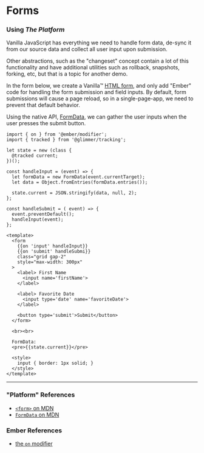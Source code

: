 # Forms

### Using _The Platform_

Vanilla JavaScript has everything we need to handle form data, de-sync it from our source data and collect all user input upon submission.

Other abstractions, such as the "changeset" concept contain a lot of this functionality and have additional utilities such as rollback, snapshots, forking, etc, but that is a topic for another demo.

In the form below, we create a Vanilla™ [HTML form][2], and only add "Ember" code for handling the form submission and field inputs. By default, form submissions will cause a page reload, so in a single-page-app, we need to prevent that default behavior.

Using the native API, [FormData][1], we can gather the user inputs when the user presses the submit button.

```gjs live
import { on } from '@ember/modifier';
import { tracked } from '@glimmer/tracking';

let state = new (class {
  @tracked current;
})();

const handleInput = (event) => {
  let formData = new FormData(event.currentTarget);
  let data = Object.fromEntries(formData.entries());

  state.current = JSON.stringify(data, null, 2);
};

const handleSubmit = ( event) => {
  event.preventDefault();
  handleInput(event);
};

<template>
  <form 
    {{on 'input' handleInput}} 
    {{on 'submit' handleSubmi}}
    class="grid gap-2" 
    style="max-width: 300px"
  >
    <label> First Name
      <input name='firstName'>
    </label>

    <label> Favorite Date
      <input type='date' name='favoriteDate'>
    </label>

    <button type='submit'>Submit</button>
  </form>

  <br><br>

  FormData:
  <pre>{{state.current}}</pre>

  <style>
    input { border: 1px solid; }
  </style>
</template>
```

<hr>

### "Platform" References
 - [`<form>` on MDN][2]
 - [`FormData` on MDN][1]

### Ember References
 - [the `on` modifier][3]


[1]: https://developer.mozilla.org/en-US/docs/Web/API/FormData
[2]: https://developer.mozilla.org/en-US/docs/Web/HTML/Element/form
[3]: https://guides.emberjs.com/release/components/component-state-and-actions/#toc_html-modifiers-and-actions
